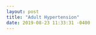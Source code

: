 ```yaml
---
layout: post
title: "Adult Hypertension"
date: 2019-08-23 11:33:31 -0400
---
```

<svg class="adult-hypertension-map" viewBox="0 0 900 700"></svg>
<script src="/assets/javascripts/adult-hypertension-map.js"></script>